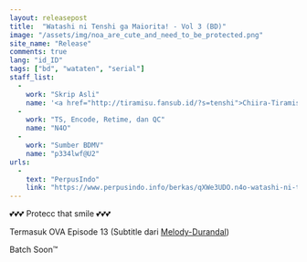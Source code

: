 ```yaml
---
layout: releasepost
title:  "Watashi ni Tenshi ga Maiorita! - Vol 3 (BD)"
image: "/assets/img/noa_are_cute_and_need_to_be_protected.png"
site_name: "Release"
comments: true
lang: "id_ID"
tags: ["bd", "wataten", "serial"]
staff_list:
  - 
    work: "Skrip Asli"
    name: '<a href="http://tiramisu.fansub.id/?s=tenshi">Chiira-Tiramisu</a> (09-12), <a href="http://melodysubs.net/watashi-ni-tenshi-ga-maiorita-ova-subtitle-indonesia/">Melody-Durandal</a> (13)'
  - 
    work: "TS, Encode, Retime, dan QC"
    name: "N4O"
  - 
    work: "Sumber BDMV"
    name: "p334lwf@U2"
urls:
  - 
    text: "PerpusIndo"
    link: "https://www.perpusindo.info/berkas/qXWe3UDO.n4o-watashi-ni-tenshi-ga-maiorita-vol-3-bd-720p"
---
```

💕💕💕 Protecc that smile 💕💕💕

Termasuk OVA Episode 13 (Subtitle dari [Melody-Durandal](http://melodysubs.net/watashi-ni-tenshi-ga-maiorita-ova-subtitle-indonesia/))

Batch Soon™